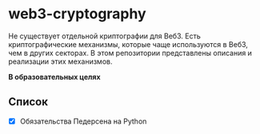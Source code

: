 # web3-cryptography

Не существует отдельной криптографии для Веб3. Есть криптографические механизмы, которые чаще используются в Веб3, чем в других секторах. В этом репозитории представлены описания и реализации этих механизмов.

__В образовательных целях__

## Список

- [x] Обязательства Педерсена на Python
